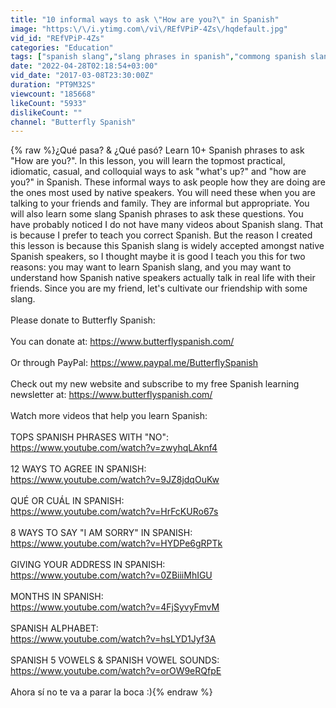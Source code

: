 ```yaml
---
title: "10 informal ways to ask \"How are you?\" in Spanish"
image: "https:\/\/i.ytimg.com\/vi\/REfVPiP-4Zs\/hqdefault.jpg"
vid_id: "REfVPiP-4Zs"
categories: "Education"
tags: ["spanish slang","slang phrases in spanish","commong spanish slang words"]
date: "2022-04-28T02:18:54+03:00"
vid_date: "2017-03-08T23:30:00Z"
duration: "PT9M32S"
viewcount: "185668"
likeCount: "5933"
dislikeCount: ""
channel: "Butterfly Spanish"
---
```

{% raw %}¿Qué pasa? &amp; ¿Qué pasó? Learn 10+ Spanish phrases to ask &quot;How are you?&quot;. In this lesson, you will learn the topmost practical, idiomatic, casual, and colloquial ways to ask &quot;what's up?&quot; and &quot;how are you?&quot; in Spanish. These informal ways to ask people how they are doing are the ones most used by native speakers. You will need these when you are talking to your friends and family. They are informal but appropriate. You will also learn some slang Spanish phrases to ask these questions. You have probably noticed I do not have many videos about Spanish slang. That is because I prefer to teach you correct Spanish. But the reason I created this lesson is because this Spanish slang is widely accepted amongst native Spanish speakers, so I thought maybe it is good I teach you this for two reasons: you may want to learn Spanish slang, and you may want to understand how Spanish native speakers actually talk in real life with their friends. Since you are my friend, let's cultivate our friendship with some slang.<br /><br />Please donate to Butterfly Spanish:<br /><br />You can donate at: <a rel="nofollow" target="blank" href="https://www.butterflyspanish.com/">https://www.butterflyspanish.com/</a><br /><br />Or through PayPal: <a rel="nofollow" target="blank" href="https://www.paypal.me/ButterflySpanish">https://www.paypal.me/ButterflySpanish</a><br /><br />Check out my new website and subscribe to my free Spanish learning newsletter at: <a rel="nofollow" target="blank" href="https://www.butterflyspanish.com/">https://www.butterflyspanish.com/</a><br /><br />Watch more videos that help you learn Spanish: <br /><br />TOPS SPANISH PHRASES WITH &quot;NO&quot;:<br /><a rel="nofollow" target="blank" href="https://www.youtube.com/watch?v=zwyhqLAknf4">https://www.youtube.com/watch?v=zwyhqLAknf4</a><br /><br />12 WAYS TO AGREE IN SPANISH:<br /><a rel="nofollow" target="blank" href="https://www.youtube.com/watch?v=9JZ8jdqOuKw">https://www.youtube.com/watch?v=9JZ8jdqOuKw</a><br /><br />QUÉ OR CUÁL IN SPANISH:<br /><a rel="nofollow" target="blank" href="https://www.youtube.com/watch?v=HrFcKURo67s">https://www.youtube.com/watch?v=HrFcKURo67s</a><br /><br />8 WAYS TO SAY &quot;I AM SORRY&quot; IN SPANISH:<br /><a rel="nofollow" target="blank" href="https://www.youtube.com/watch?v=HYDPe6gRPTk">https://www.youtube.com/watch?v=HYDPe6gRPTk</a><br /><br />GIVING YOUR ADDRESS IN SPANISH:<br /><a rel="nofollow" target="blank" href="https://www.youtube.com/watch?v=0ZBiiiMhIGU">https://www.youtube.com/watch?v=0ZBiiiMhIGU</a><br /><br />MONTHS IN SPANISH:<br /><a rel="nofollow" target="blank" href="https://www.youtube.com/watch?v=4FjSyvyFmvM">https://www.youtube.com/watch?v=4FjSyvyFmvM</a><br /><br />SPANISH ALPHABET:<br /><a rel="nofollow" target="blank" href="https://www.youtube.com/watch?v=hsLYD1Jyf3A">https://www.youtube.com/watch?v=hsLYD1Jyf3A</a><br /><br />SPANISH 5 VOWELS &amp; SPANISH VOWEL SOUNDS:<br /><a rel="nofollow" target="blank" href="https://www.youtube.com/watch?v=orOW9eRQfpE">https://www.youtube.com/watch?v=orOW9eRQfpE</a><br /><br />Ahora sí no te va a parar la boca :){% endraw %}
